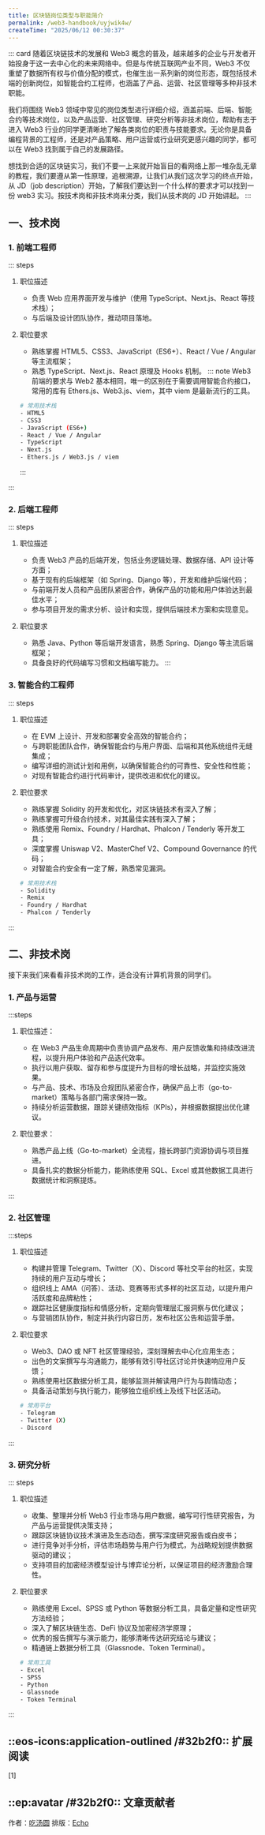 ```yaml
---
title: 区块链岗位类型与职能简介
permalink: /web3-handbook/uyjwik4w/
createTime: "2025/06/12 00:30:37"
---
```

::: card
随着区块链技术的发展和 Web3 概念的普及，越来越多的企业与开发者开始投身于这一去中心化的未来网络中。但是与传统互联网产业不同，Web3 不仅重塑了数据所有权与价值分配的模式，也催生出一系列新的岗位形态，既包括技术端的创新岗位，如智能合约工程师，也涵盖了产品、运营、社区管理等多种非技术职能。

我们将围绕 Web3 领域中常见的岗位类型进行详细介绍，涵盖前端、后端、智能合约等技术岗位，以及产品运营、社区管理、研究分析等非技术岗位，帮助有志于进入 Web3 行业的同学更清晰地了解各类岗位的职责与技能要求。无论你是具备编程背景的工程师，还是对产品策略、用户运营或行业研究更感兴趣的同学，都可以在 Web3 找到属于自己的发展路径。

想找到合适的区块链实习，我们不要一上来就开始盲目的看网络上那一堆杂乱无章的教程，我们要遵从第一性原理，追根溯源，让我们从我们这次学习的终点开始，从 JD（job description）开始，了解我们要达到一个什么样的要求才可以找到一份 web3 实习。按技术岗和非技术岗来分类，我们从技术岗的 JD 开始讲起。
::: 

## 一、技术岗

### 1. 前端工程师
::: steps
1. 职位描述
    - 负责 Web 应用界面开发与维护（使用 TypeScript、Next.js、React 等技术栈）；
    - 与后端及设计团队协作，推动项目落地。

2. 职位要求
    - 熟练掌握 HTML5、CSS3、JavaScript（ES6+）、React / Vue / Angular 等主流框架；
    - 熟悉 TypeScript、Next.js、React 原理及 Hooks 机制。
    ::: note
     Web3 前端的要求与 Web2 基本相同，唯一的区别在于需要调用智能合约接口，常用的库有 Ethers.js、Web3.js、viem，其中 viem 是最新流行的工具。

     ```bash
    # 常用技术栈
    - HTML5
    - CSS3
    - JavaScript (ES6+)
    - React / Vue / Angular
    - TypeScript
    - Next.js
    - Ethers.js / Web3.js / viem
    ```
    :::
    
:::
### 2. 后端工程师
::: steps
1. 职位描述
    - 负责 Web3 产品的后端开发，包括业务逻辑处理、数据存储、API 设计等方面；
    - 基于现有的后端框架（如 Spring、Django 等），开发和维护后端代码；
    - 与前端开发人员和产品团队紧密合作，确保产品的功能和用户体验达到最佳水平；
    - 参与项目开发的需求分析、设计和实现，提供后端技术方案和实现意见。

2. 职位要求
    - 熟悉 Java、Python 等后端开发语言，熟悉 Spring、Django 等主流后端框架；
    - 具备良好的代码编写习惯和文档编写能力。
:::

<!-- ::: note
其实大家可以发现 Web3 前端的要求和 Web2 的可以说是一模一样，所以我也认为，这是最适合我们学生去实习的岗位。唯一的区别就是平时前端调用的是后端的接口，现在除了后端还需要调用智能合约的接口，用到的库有 Ethers.js / Web3.js / viem，最新最流行的是 viem，大家可以都看一看。
::: -->

### 3. 智能合约工程师
::: steps
1. 职位描述
    - 在 EVM 上设计、开发和部署安全高效的智能合约；
    - 与跨职能团队合作，确保智能合约与用户界面、后端和其他系统组件无缝集成；
    - 编写详细的测试计划和用例，以确保智能合约的可靠性、安全性和性能；
    - 对现有智能合约进行代码审计，提供改进和优化的建议。

2. 职位要求
    - 熟练掌握 Solidity 的开发和优化，对区块链技术有深入了解；
    - 熟练掌握可升级合约技术，对其最佳实践有深入了解；
    - 熟练使用 Remix、Foundry / Hardhat、Phalcon / Tenderly 等开发工具；
    - 深度掌握 Uniswap V2、MasterChef V2、Compound Governance 的代码；
    - 对智能合约安全有一定了解，熟悉常见漏洞。
    ```bash
    # 常用技术栈
    - Solidity
    - Remix
    - Foundry / Hardhat
    - Phalcon / Tenderly
    ```
:::

## 二、非技术岗

接下来我们来看看非技术岗的工作，适合没有计算机背景的同学们。



### 1. 产品与运营

:::steps

1. 职位描述：

    - 在 Web3 产品生命周期中负责协调产品发布、用户反馈收集和持续改进流程，以提升用户体验和产品迭代效率。
    - 执行以用户获取、留存和参与度提升为目标的增长战略，并监控实施效果。
    - 与产品、技术、市场及合规团队紧密合作，确保产品上市（go-to-market）策略与各部门需求保持一致。
    - 持续分析运营数据，跟踪关键绩效指标（KPIs），并根据数据提出优化建议。

2. 职位要求：

    - 熟悉产品上线（Go-to-market）全流程，擅长跨部门资源协调与项目推进。
    - 具备扎实的数据分析能力，能熟练使用 SQL、Excel 或其他数据工具进行数据统计和洞察提炼。

:::
### 2. 社区管理

:::steps
1. 职位描述
    - 构建并管理 Telegram、Twitter（X）、Discord 等社交平台的社区，实现持续的用户互动与增长；
    - 组织线上 AMA（问答）、活动、竞赛等形式多样的社区互动，以提升用户活跃度和品牌粘性；
    - 跟踪社区健康度指标和情感分析，定期向管理层汇报洞察与优化建议；
    - 与营销团队协作，制定并执行内容日历，发布社区公告和运营手册。

2. 职位要求
    - Web3、DAO 或 NFT 社区管理经验，深刻理解去中心化应用生态；
    - 出色的文案撰写与沟通能力，能够有效引导社区讨论并快速响应用户反馈；
    - 熟练使用社区数据分析工具，能够监测并解读用户行为与舆情动态；
    - 具备活动策划与执行能力，能够独立组织线上及线下社区活动。

    ```bash
    # 常用平台
    - Telegram
    - Twitter (X)
    - Discord
    ```
:::


### 3. 研究分析
::: steps
1. 职位描述
    - 收集、整理并分析 Web3 行业市场与用户数据，编写可行性研究报告，为产品与运营提供决策支持；
    - 跟踪区块链协议技术演进及生态动态，撰写深度研究报告或白皮书；
    - 进行竞争对手分析，评估市场趋势与用户行为模式，为战略规划提供数据驱动的建议；
    - 支持项目的加密经济模型设计与博弈论分析，以保证项目的经济激励合理性。

2. 职位要求
    - 熟练使用 Excel、SPSS 或 Python 等数据分析工具，具备定量和定性研究方法经验；
    - 深入了解区块链生态、DeFi 协议及加密经济学原理；
    - 优秀的报告撰写与演示能力，能够清晰传达研究结论与建议；
    - 精通链上数据分析工具（Glassnode、Token Terminal）。
    ```bash
    # 常用工具
    - Excel
    - SPSS
    - Python
    - Glassnode
    - Token Terminal
    ```
:::

## ::eos-icons:application-outlined /#32b2f0:: 扩展阅读
[1] 

## ::ep:avatar /#32b2f0:: 文章贡献者   
作者：[吃汤圆](/)
排版：[Echo](https://x.com/Echo_liuchan)

